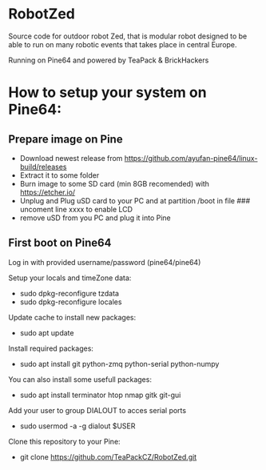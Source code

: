 # RobotZed
Source code for outdoor robot Zed, that is modular robot designed to be
able to run on many robotic events that takes place in central Europe.

Running on Pine64 and powered by TeaPack & BrickHackers

# How to setup your system on Pine64:
## Prepare image on Pine
*   Download newest release from https://github.com/ayufan-pine64/linux-build/releases
*   Extract it to some folder
*   Burn image to some SD card (min 8GB recomended) with https://etcher.io/
*   Unplug and Plug uSD card to your PC and at partition /boot in file ### uncoment line xxxx to enable LCD
*   remove uSD from you PC and plug it into Pine

## First boot on Pine64
Log in with provided username/password (pine64/pine64)

Setup your locals and timeZone data:
*   sudo dpkg-reconfigure tzdata
*   sudo dpkg-reconfigure locales

Update cache to install new packages:
*    sudo apt update

Install required packages:
*    sudo apt install git python-zmq python-serial python-numpy

You can also install some usefull packages:
*    sudo apt install terminator htop nmap gitk git-gui

Add your user to group DIALOUT to acces serial ports
*   sudo usermod -a -g dialout $USER

Clone this repository to your Pine:
*   git clone https://github.com/TeaPackCZ/RobotZed.git

